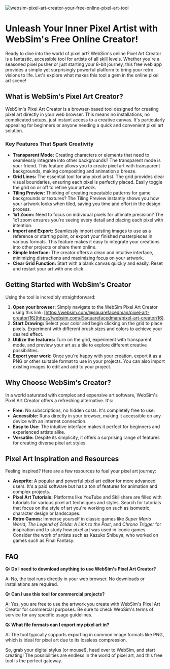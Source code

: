 ![websim-pixel-art-creator-your-free-online-pixel-art-tool](https://images.pexels.com/photos/8762852/pexels-photo-8762852.jpeg?auto=compress&cs=tinysrgb&fit=crop&h=627&w=1200)

# Unleash Your Inner Pixel Artist with WebSim's Free Online Creator!

Ready to dive into the world of pixel art? WebSim's online Pixel Art Creator is a fantastic, accessible tool for artists of all skill levels. Whether you're a seasoned pixel pusher or just starting your 8-bit journey, this free web app provides a simple yet surprisingly powerful platform to bring your retro visions to life. Let's explore what makes this tool a gem in the online pixel art scene!

## What is WebSim's Pixel Art Creator?

WebSim's Pixel Art Creator is a browser-based tool designed for creating pixel art directly in your web browser. This means no installations, no complicated setups, just instant access to a creative canvas. It's particularly appealing for beginners or anyone needing a quick and convenient pixel art solution.

### Key Features That Spark Creativity

*   **Transparent Mode:** Creating characters or elements that need to seamlessly integrate into other backgrounds? The transparent mode is your friend. This feature allows you to create pixel art with transparent backgrounds, making compositing and animation a breeze.
*   **Grid Lines:** The essential tool for any pixel artist. The grid provides clear visual boundaries, ensuring each pixel is perfectly placed. Easily toggle the grid on or off to refine your artwork.
*   **Tiling Preview:** Thinking of creating repeatable patterns for game backgrounds or textures? The Tiling Preview instantly shows you how your artwork looks when tiled, saving you time and effort in the design process.
*   **1x1 Zoom:** Need to focus on individual pixels for ultimate precision? The 1x1 zoom ensures you're seeing every detail and placing each pixel with intention.
*   **Import and Export:** Seamlessly import existing images to use as a reference or starting point, or export your finished masterpieces in various formats. This feature makes it easy to integrate your creations into other projects or share them online.
*   **Simple Interface:** The creator offers a clean and intuitive interface, minimizing distractions and maximizing focus on your artwork.
*   **Clear Grid Function:** Start with a blank canvas quickly and easily. Reset and restart your art with one click.

## Getting Started with WebSim's Creator

Using the tool is incredibly straightforward:

1.  **Open your browser:** Simply navigate to the WebSim Pixel Art Creator using this link: [https://websim.com/@squarefacedman/pixel-art-creator/16](https://websim.com/@squarefacedman/pixel-art-creator/16).
2.  **Start Drawing:** Select your color and begin clicking on the grid to place pixels. Experiment with different brush sizes and colors to achieve your desired effect.
3.  **Utilize the features:** Turn on the grid, experiment with transparent mode, and preview your art as a tile to explore different creative possibilities.
4.  **Export your work:** Once you're happy with your creation, export it as a PNG or other suitable format to use in your projects. You can also import existing images to edit and add to your project.

## Why Choose WebSim's Creator?

In a world saturated with complex and expensive art software, WebSim's Pixel Art Creator offers a refreshing alternative. It's:

*   **Free:** No subscriptions, no hidden costs. It's completely free to use.
*   **Accessible:** Runs directly in your browser, making it accessible on any device with an internet connection.
*   **Easy to Use:** The intuitive interface makes it perfect for beginners and experienced artists alike.
*   **Versatile:** Despite its simplicity, it offers a surprising range of features for creating diverse pixel art styles.

## Pixel Art Inspiration and Resources

Feeling inspired? Here are a few resources to fuel your pixel art journey:

*   **Aseprite:** A popular and powerful pixel art editor for more advanced users. It's a paid software but has a ton of features for animation and complex projects.
*   **Pixel Art Tutorials:** Platforms like YouTube and Skillshare are filled with tutorials for various pixel art techniques and styles. Search for tutorials that focus on the style of art you're working on such as isometric, character design or landscapes.
*   **Retro Games:** Immerse yourself in classic games like *Super Mario World*, *The Legend of Zelda: A Link to the Past*, and *Chrono Trigger* for inspiration and to study how pixel art was used in iconic games. Consider the work of artists such as Kazuko Shibuya, who worked on games such as Final Fantasy.

## FAQ

**Q: Do I need to download anything to use WebSim's Pixel Art Creator?**

A: No, the tool runs directly in your web browser. No downloads or installations are required.

**Q: Can I use this tool for commercial projects?**

A: Yes, you are free to use the artwork you create with WebSim's Pixel Art Creator for commercial purposes. Be sure to check WebSim's terms of service for any specific usage guidelines.

**Q: What file formats can I export my pixel art in?**

A: The tool typically supports exporting in common image formats like PNG, which is ideal for pixel art due to its lossless compression.

So, grab your digital stylus (or mouse!), head over to WebSim, and start creating! The possibilities are endless in the world of pixel art, and this free tool is the perfect gateway.
